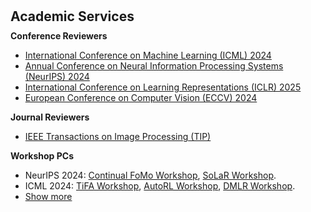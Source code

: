 <h1 id="services"></h1>

<h2 style="margin: 30px 0px 10px;">Academic Services</h2>

<h4 style="margin: 10px 0px 5px;">Conference Reviewers</h4>

<ul>
  <li><a href="https://icml.cc/"><autocolor>International Conference on Machine Learning (ICML) 2024</autocolor></a></li>
  <li><a href="https://neurips.cc"><autocolor>Annual Conference on Neural Information Processing Systems (NeurIPS) 2024</autocolor></a> </li>
  <li><a href="https://iclr.cc/Conferences/2023"><autocolor>International Conference on Learning Representations (ICLR) 2025</autocolor></a></li>
<!--   <li><a href="http://cvpr2023.thecvf.com/"><autocolor>IEEE/CVF Conference on Computer Vision and Pattern Recognition (CVPR) 2021-2023</autocolor></a></li> -->
<!--   <li><a href="http://iccv2023.thecvf.com/"><autocolor>IEEE/CVF International Conference on Computer Vision (ICCV) 2021-2023</autocolor></a></li> -->
  <li><a href="https://eccv.ecva.net/"><autocolor>European Conference on Computer Vision (ECCV) 2024</autocolor></a></li>  
<!--   <li><a href="https://aaai.org/Conferences/AAAI-23/"><autocolor>AAAI Conference on Artificial Intelligence (AAAI) 2021-2024</autocolor></a></li>
  <li><a href="https://ijcai-23.org/"><autocolor>International Joint Conference on Artificial Intelligence (IJCAI) 2021-2023</autocolor></a></li>
  <li><a href="https://2022.acmmm.org/"><autocolor>ACM International Conference on Multimedia (MM) 2021-2023</autocolor></a></li>   -->
  <!--
  <li><a href="https://mmasia2021.uqcloud.net/"><autocolor>ACM MM Asia 2020-2021</autocolor></a></li>
  <li><a href="http://www.acml-conf.org/2021/"><autocolor>ACML 2021</autocolor></a></li>  
  -->
</ul>

<h4 style="margin: 10px 0px 5px;">Journal Reviewers</h4>

<ul>
<!--   <li><a href="https://www.computer.org/csdl/journal/tp"><autocolor>IEEE Transactions on Pattern Analysis and Machine Intelligence (TPAMI)</autocolor></a></li>
  <li><a href="https://www.springer.com/journal/11263"><autocolor>International Journal of Computer Vision (IJCV)</autocolor></a></li> -->
  <li><a href="https://signalprocessingsociety.org/publications-resources/ieee-transactions-image-processing"><autocolor>IEEE Transactions on Image Processing (TIP)</autocolor></a></li>
<!--   <li><a href="https://www.computer.org/csdl/journal/tk"><autocolor>IEEE Transactions on Knowledge and Data Engineering (TKDE)</autocolor></a></li>
  <li><a href="https://signalprocessingsociety.org/publications-resources/ieee-transactions-multimedia"><autocolor>IEEE Transactions on Multimedia (TMM)</autocolor></a></li>
  <li><a href="https://ieee-cas.org/publications/ieee-transactions-circuits-and-systems-video-technology"><autocolor>IEEE Transactions on Circuits and Systems for Video Technology (TCSVT)</autocolor></a></li>
  <li><a href="https://cis.ieee.org/publications/t-neural-networks-and-learning-systems"><autocolor>IEEE Transactions on Neural Networks and Learning Systems (TNNLS)</autocolor></a></li>
  <li><a href="https://dl.acm.org/journal/tomm"><autocolor>ACM Transactions on Multimedia Computing, Communications, and Applications (TOMM)</autocolor></a></li> -->
  <!--
  <li><a href="https://www.journals.elsevier.com/neural-networks"><autocolor>Neural Networks</autocolor></a></li>
  <li><a href="https://www.springer.com/journal/10994"><autocolor>Machine Learning</autocolor></a></li>
  <li><a href="https://www.journals.elsevier.com/information-processing-and-management"><autocolor>Information Processing and Management</autocolor></a></li>
  <li><a href="https://www.springer.com/journal/11063"><autocolor>Neural Processing Letters</autocolor></a></li>
  <li><a href="https://link.springer.com/journal/11042"><autocolor>Multimedia Tools and Applications</autocolor></a></li>
  <li><a href="https://ieeeaccess.ieee.org/"><autocolor>IEEE Access</autocolor></a></li>
  <li><a href="http://cjc.ict.ac.cn/"><autocolor>Chinese Journal of Computers</autocolor></a></li>
  -->
</ul>


<h4 style="margin: 10px 0px 5px;">Workshop PCs</h4>

<ul>
<li> NeurIPS 2024: <a href="https://sites.google.com/view/continual-fomo-workshop">Continual FoMo Workshop</a>, <a href="https://solar-neurips.github.io/">SoLaR Workshop</a>.</li>
<li> ICML 2024: <a href="https://icml-tifa.github.io/">TiFA Workshop</a>, <a href="https://autorlworkshop.github.io/">AutoRL Workshop</a>, <a href="https://dmlr.ai/">DMLR Workshop</a>.</li>

<li> <a href="javascript:toggle_vis('Workshopsmore')">Show more</a> </li>
<div id="Workshopsmore" style="display:none"> 
  <li> NeurIPS 2023: <a href="https://solar-neurips.github.io/">SoLaR Workshop</a>.</li>
  <li> ICML 2023: <a href="https://dmlr.ai/">DMLR Workshop</a>.</li>
</div>
</ul>

